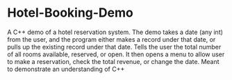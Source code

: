 # Hotel-Booking-Demo
A C++ demo of a hotel reservation system. The demo takes a date (any int) from the user, and the program either makes a record under that date, or pulls up the existing record under that date. Tells the user the total number of all rooms available, reserved, or open. It then opens a menu to allow user to make a reservation, check the total revenue, or change the date. Meant to demonstrate an understanding of C++
